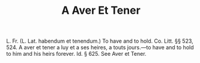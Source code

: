 ---
title: A Aver Et Tener
letter: A
permalink: "/definitions/a-aver-et-tener.html"
body: L. Fr. (L. Lat. habendum et tenendum.) To have and to hold. Co. Litt. §§ 523,
  524. A aver et tener a luy et a ses heires, a touts jours.—to have and to hold to
  him and his heirs forever. Id. § 625. See Aver et Tener.
published_at: '2018-07-07'
source: Black's Law Dictionary
ngram: false
layout: post
---